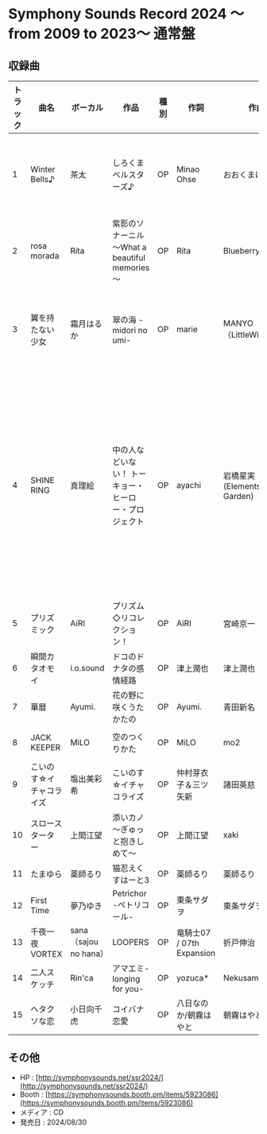 # Symphony Sounds Record 2024 ～from 2009 to 2023～ 通常盤

## 収録曲

| トラック | 曲名 | ボーカル | 作品 | 種別 | 作詞 | 作曲 | 編曲 | その他 |
|---|---|---|---|---|---|---|---|---|
| 1 | Winter Bells♪ | 茶太 | しろくまベルスターズ♪ | OP | Minao Ohse | おおくまけんいち | おおくまけんいち | ディレクター：堀口比呂志（TWO FIVE）<br>レコーディングスタジオ：TWOFIVE STUDIO |
| 2 | rosa morada | Rita | 紫影のソナーニル ～What a beautiful memories～ | OP | Rita | Blueberry&Yogurt | Blueberry&Yogurt | Accordion ：藤野由佳 |
| 3 | 翼を持たない少女 | 霜月はるか | 翠の海 -midori no umi- | OP | marie | MANYO（LittleWing） | MANYO（LittleWing） | ギター：渡邉"nabeken"賢一<br>ウッドベース：石井康幸<br>ストリングス：土屋玲子 |
| 4 | SHINE RING | 真理絵 | 中の人などいない！ トーキョー・ヒーロー・プロジェクト | OP | ayachi | 岩橋星実(Elements Garden) | 岩橋星実(Elements Garden) | Guitar：加納望<br>All other instruments & programming ：岩橋星実<br>Mixed by 近藤久芳<br>Directed by　中山真斗、岩橋星実<br>Recorded at ARIA studio<br>Sound Produced by Elements Garden<br>Production Management:吹田亜沙美(ARIA entertainment) |
| 5 | プリズミック | AiRI | プリズム◇リコレクション！ | OP | AiRI | 宮崎京一 | 宮崎京一 |  |
| 6 | 瞬間カタオモイ | i.o.sound | ドコのドナタの感情経路 | OP | 津上潤也 | 津上潤也 | 津上潤也 |  |
| 7 | 華暦 | Ayumi. | 花の野に咲くうたかたの | OP | Ayumi. | 青田新名 | 青田新名 | Sound Produced by Angel Note |
| 8 | JACK KEEPER | MiLO | 空のつくりかた | OP | MiLO | mo2 | mo2 | Sound produced by Felion Sounds |
| 9 | こいのす☆イチャコライズ | 塩出美彩希 | こいのす☆イチャコライズ | OP | 仲村芽衣子＆三ツ矢新 | 諸田英慈 | 諸田英慈＆maru(project lights) |  |
| 10 | スロースターター | 上間江望 | 添いカノ～ぎゅっと抱きしめて～ | OP | 上間江望 | xaki | xaki |  |
| 11 | たまゆら | 薬師るり | 猫忍えくすはーと3 | OP | 薬師るり | 薬師るり | 根本克則(KParaMUSIC) |  |
| 12 | First Time | 夢乃ゆき | Petrichor -ペトリコール- | OP | 東条サダヲ | 東条サダヲ | 東条サダヲ | EGuitar：ChangNao |
| 13 | 千夜一夜VORTEX | sana（sajou no hana） | LOOPERS | OP | 竜騎士07 / 07th Expansion | 折戸伸治 | 前口ワタル |  |
| 14 | 二人スケッチ | Rin'ca | アマエミ-longing for you- | OP | yozuca* | Nekusam | Nekusam |  |
| 15 | ヘタクソな恋 | 小日向千虎 | コイバナ恋愛 | OP | 八日なのか/朝霧はやと | 朝霧はやと | 朝霧はやと |  |

## その他

- HP : [http://symphonysounds.net/ssr2024/](http://symphonysounds.net/ssr2024/)
- Booth : [https://symphonysounds.booth.pm/items/5923086](https://symphonysounds.booth.pm/items/5923086)
- メディア : CD
- 発売日 : 2024/08/30

